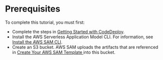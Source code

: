# Prerequisites<a name="tutorial-lambda-sam-prereqs"></a>

To complete this tutorial, you must first:
+  Complete the steps in [Getting Started with CodeDeploy](getting-started-codedeploy.md)\. 
+  Install the AWS Serverless Application Model CLI\. For information, see [Install the AWS SAM CLI](https://docs.aws.amazon.com/serverless-application-model/latest/developerguide/serverless-sam-cli-install.html)\. 
+  Create an S3 bucket\. AWS SAM uploads the artifacts that are referenced in [Create Your AWS SAM Template ](tutorial-lambda-sam-template.md) into this bucket\. 